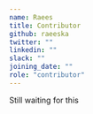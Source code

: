 ```yaml
---
name: Raees
title: Contributor
github: raeeska
twitter: ""
linkedin: ""
slack: ""
joining_date: ""
role: "contributor"
---
```


Still waiting for this
